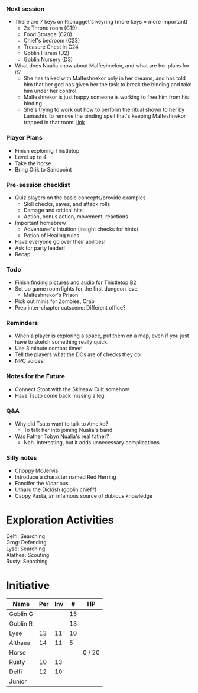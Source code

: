 ### Next session

* There are 7 keys on Ripnugget's keyring (more keys = more important)
  * 2x Throne room (C19)
  * Food Storage (C20)
  * Chief's bedroom (C23)
  * Treasure Chest in C24
  * Goblin Harem (D2)
  * Goblin Nursery (D3)
* What does Nualia know about Malfeshnekor, and what are her plans for it?
  * She has talked with Malfeshnekor only in her dreams, and has told him that her god has given her the task to break the binding and take him under her control.
  * Malfeshnekor is just happy someone is working to free him from his binding.
  * She's trying to work out how to perform the ritual shown to her by Lamashtu to remove the binding spell that's keeping Malfeshnekor trapped in that room. [link](https://paizo.com/threads/rzs2t67q?Is-Nualia-dumb#2)

### Player Plans

* Finish exploring Thistletop
* Level up to 4
* Take the horse
* Bring Orik to Sandpoint

### Pre-session checklist

* Quiz players on the basic concepts/provide examples
  * Skill checks, saves, and attack rolls
  * Damage and critical hits
  * Action, bonus action, movement, reactions
* Important homebrew
  * Adventurer's Intuition (insight checks for hints)
  * Potion of Healing rules
* Have everyone go over their abilities!
* Ask for party leader!
* Recap

### Todo

* Finish finding pictures and audio for Thistletop B2
* Set up game room lights for the first dungeon level
  * Malfeshnekor's Prison
* Pick out minis for Zombies, Crab
* Prep inter-chapter cutscene: Different office?

### Reminders

* When a player is exploring a space, put them on a map, even if you just have to sketch something really quick.
* Use 3 minute combat timer!
* Tell the players what the DCs are of checks they do
* NPC voices!

### Notes for the Future

* Connect Stoot with the Skinsaw Cult somehow
* Have Tsuto come back missing a leg

### Q&A

* Why did Tsuto want to talk to Ameiko?
  * To talk her into joining Nualia's band
* Was Father Tobyn Nualia's real father?
  * Nah. Interesting, but it adds unnecessary complications

### Silly notes

* Choppy McJervis
* Introduce a character named Red Herring
* Fancifer the Vicarious
* Utharu the Dickish (goblin chief?)
* Cappy Pasta, an infamous source of dubious knowledge

# Exploration Activities

Delfi: Searching  
Grog: Defending  
Lyse: Searching  
Alathea: Scouting  
Rusty: Searching

# Initiative

| Name     | Per | Inv | #  | HP     |
|----------|-----|-----|----|--------|
| Goblin G |     |     | 15 |        |
| Goblin R |     |     | 13 |        |
| Lyse     | 13  | 11  | 10 |        |
| Althaea  | 14  | 11  | 5  |        |
| Horse    |     |     |    | 0 / 20 |
| Rusty    | 10  | 13  |    |        |
| Delfi    | 12  | 10  |    |        |
| Junior   |     |     |    |        |

